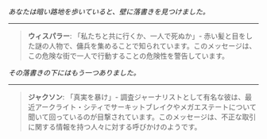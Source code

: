 _あなたは暗い路地を歩いていると、壁に落書きを見つけました。_

---

> **ウィスパラー**: 「私たちと共に行くか、一人で死ぬか」- 赤い髪と目をした謎の人物で、傭兵を集めることで知られています。このメッセージは、この危険な街で一人で行動することの危険性を警告しています。

_その落書きの下にはもう一つありました。_

---

> **ジャクソン**: 「真実を暴け」- 調査ジャーナリストとして有名な彼は、最近アークライト・シティでサーキットブレイクやメガエステートについて聞いて回っているのが目撃されています。このメッセージは、不正な取引に関する情報を持つ人々に対する呼びかけのようです。
